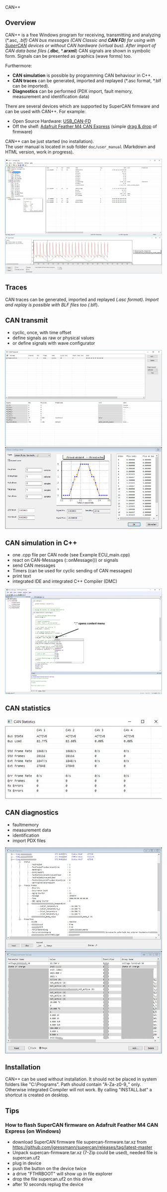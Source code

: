  CAN++

## Overview
CAN++ is a free Windows program for receiving, transmitting and analyzing (*.asc, *.blf) CAN bus messages (CAN Classic and **CAN FD**) for using with [SuperCAN](https://github.com/jgressmann/supercan) devices or without CAN hardware (virtual bus). After import of CAN data base files (*.**dbc**, *.**arxml**) CAN signals are shown in symbolic form. Signals can be presented as graphics (wave forms) too.

Furthermore:
- **CAN simulation** is possible by programming CAN behaviour in C++. 
- **CAN traces** can be generated, imported and replayed (*.asc format, *.blf can be imported).
- **Diagnostics** can be performed (PDX import, fault memory, measurement and identification data)

There are several devices which are supported by SuperCAN firmware and can be used with CAN++. For example:
- Open Source Hardware: [USB_CAN-FD](https://github.com/RudolphRiedel/USB_CAN-FD)
- Off the shelf: [Adafruit Feather M4 CAN Express](https://www.adafruit.com/product/4759) (simple [drag & drop](#tips) of firmware)

CAN++ can be just started (no installation).   
The user manual is located in sub folder `doc/user_manual` (Markdown and HTML version, work in progress). 


![Main screen](doc/screens/main2.jpg)
![Main screen](doc/screens/graph.jpg)

## Traces
CAN traces can be generated, imported and replayed (*.asc format). Import and replay is possible with BLF files too (*.blf).

## CAN transmit

- cyclic, once, with time offset
- define signals as raw or physical values
- or define signals with wave configurator

![Main screen](doc/screens/tx.jpg)
![Main screen](doc/screens/wave.jpg)

## CAN simulation in C++

- one .cpp file per CAN node (see Example ECU_main.cpp)
- react on CAN-Messages (::onMessage()) or signals
- send CAN messages
- Timers (can be used for cyclic sending of CAN messages)
- print text
- integrated IDE and integrated C++ Compiler (DMC)

![Main screen](doc/screens/canpr_context_with_build.jpg)

## CAN statistics

![Main screen](doc/screens/statistics.jpg)

## CAN diagnostics
- faultmemory
- measurement data
- identification
- import PDX files

![Main screen](doc/screens/faultmem.jpg)
![Main screen](doc/screens/measurements.jpg)

## Installation

CAN++ can be used without installation. It should not be placed in system folders like "C:\Programs". Path should contain "A-Za-z0-9_" only. Otherwise integrated Compiler will not work. By calling "INSTALL.bat" a shortcut is created on desktop.

## Tips
### How to flash SuperCAN firmware on Adafruit Feather M4 CAN Express (on Windows)
- download SuperCAN firmware file supercan-firmware.tar.xz from https://github.com/jgressmann/supercan/releases/tag/latest-master
- Unpack supercan-firmware.tar.xz (7-Zip could be used), needed file is supercan.uf2
- plug in device
- push the button on the device twice
- a drive "FTHRBOOT" will show up in file explorer
- drop the file supercan.uf2 on this drive
- after 10 seconds replug the device
